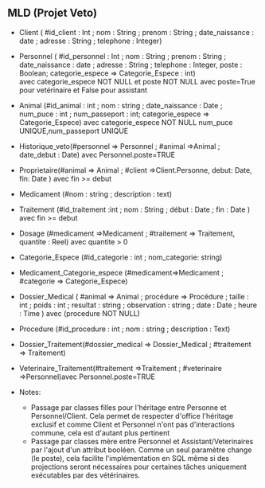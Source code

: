 ## MLD (Projet Veto)
+ Client ( #id_client : Int ; nom : String ; prenom : String ; date_naissance : date ; adresse : String ; telephone : Integer)
+ Personnel ( #id_personnel : Int ; nom : String ; prenom : String ; date_naissance : date ; adresse : String ; telephone : Integer, poste : Boolean; categorie_espece => Categorie_Espece : int)  
avec categorie_espece NOT NULL et poste NOT NULL
avec poste=True pour vetérinaire et False pour assistant 
+ Animal (#id_animal : int ; nom : string ; date_naissance : Date ; num_puce : int ; num_passeport : int; categorie_espece => Categorie_Espece) 
avec categorie_espece NOT NULL num_puce UNIQUE,num_passeport UNIQUE
+ Historique_veto(#personnel => Personnel ; #animal =>Animal ; date_debut : Date) 
avec Personnel.poste=TRUE
+ Proprietaire(#animal => Animal ; #client =>Client.Personne, debut: Date, fin: Date )
avec fin >= debut
+ Medicament (#nom : string ; description : text)
+ Traitement (#id_traitement :int ; nom : String ; début : Date ; fin : Date )
avec fin >= debut
+ Dosage (#medicament =>Medicament ; #traitement => Traitement, quantite : Reel)
avec quantite > 0

+ Categorie_Espece (#id_categorie : int ; nom_categorie: string)
+ Medicament_Categorie_espece (#medicament=>Medicament ; #categorie => Categorie_Espece) 
+ Dossier_Medical ( #animal => Animal ;  procédure => Procédure ; taille : int ; poids : int ; resultat : string ; observation : string ; date : Date ; heure : Time ) 
avec (procedure NOT NULL)
+ Procedure (#id_procedure : int ; nom : string ; description : Text) 
+ Dossier_Traitement(#dossier_medical => Dossier_Medical ; #traitement => Traitement) 

+ Veterinaire_Traitement(#traitement =>Traitement ; #veterinaire =>Personnel)avec Personnel.poste=TRUE

+ Notes: 
    - Passage par classes filles pour l'héritage entre Personne et Personnel/Client. Cela permet de respecter d'office l'héritage exclusif et comme Client et Personnel n'ont pas d'interactions commune, cela est d'autant plus pertinent
    - Passage par classes mère entre Personnel et Assistant/Veterinaires par l'ajout d'un attribut booléen. Comme un seul paramètre change (le poste), cela facilite l'implémentation en SQL même si des projections seront nécessaires pour certaines tâches uniquement exécutables par des vétérinaires.
 
 


